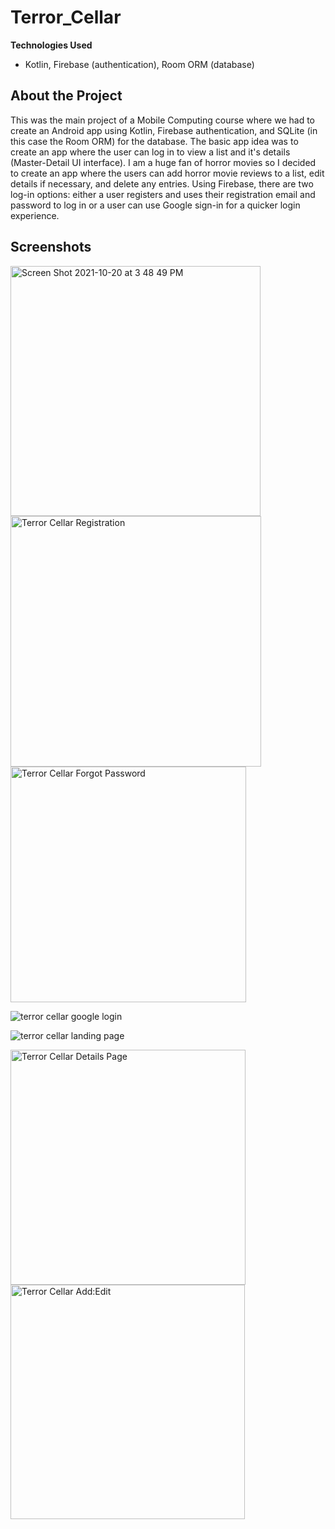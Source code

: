 # Terror_Cellar
**Technologies Used**
- Kotlin, Firebase (authentication), Room ORM (database)

## About the Project
This was the main project of a Mobile Computing course where we had to create an Android app using Kotlin, Firebase authentication, and SQLite 
(in this case the Room ORM) for the database.  The basic app idea was to create an app where the user can log in to view a list and 
it's details (Master-Detail UI interface).  I am a huge fan of horror movies so I decided to create an app where the users can add horror movie
reviews to a list, edit details if necessary, and delete any entries.  Using Firebase, there are two log-in options: either a user registers and uses their 
registration email and password to log in or a user can use Google sign-in for a quicker login experience.

## Screenshots
<img width="400" alt="Screen Shot 2021-10-20 at 3 48 49 PM" src="https://user-images.githubusercontent.com/35150986/138177673-225de08b-1721-4984-bd1d-5ac4ef6f29cf.png">

<img width="401" alt="Terror Cellar Registration" src="https://user-images.githubusercontent.com/35150986/138178823-25f51200-db1b-4938-a27e-37888cc02e10.png">

<img width="377" alt="Terror Cellar Forgot Password" src="https://user-images.githubusercontent.com/35150986/138178855-ebff2bfd-8f4b-47c5-b3f3-f47cd2a46000.png">

![terror cellar google login](https://user-images.githubusercontent.com/35150986/138374789-2cf06244-574e-4cc7-aab5-817392e9fc0e.png)

![terror cellar landing page](https://user-images.githubusercontent.com/35150986/138374812-3b2daa8a-e3eb-4f55-93a6-afd8dbc75ae0.png)

<img width="376" alt="Terror Cellar Details Page" src="https://user-images.githubusercontent.com/35150986/138192887-4cba2e50-862c-48ff-82cb-ab609a0d305c.png">

<img width="375" alt="Terror Cellar Add:Edit" src="https://user-images.githubusercontent.com/35150986/138179008-9bec5399-6bcc-42b1-abe2-02007bd635b0.png">
